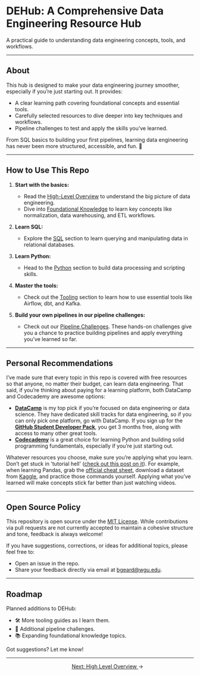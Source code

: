 # DEHub: A Comprehensive Data Engineering Resource Hub

A practical guide to understanding data engineering concepts, tools, and workflows.

---

## About

This hub is designed to make your data engineering journey smoother, especially if you’re just starting out. It provides:  
- A clear learning path covering foundational concepts and essential tools.  
- Carefully selected resources to dive deeper into key techniques and workflows.  
- Pipeline challenges to test and apply the skills you’ve learned.

From SQL basics to building your first pipelines, learning data engineering has never been more structured, accessible, and fun. 🚀  


---

## How to Use This Repo

1. **Start with the basics:**  
   - Read the <a href="./01_high_level_overview/README.md" target="_blank" rel="noopener noreferrer">High-Level Overview</a> to understand the big picture of data engineering.
   - Dive into <a href="./02_foundations/README.md" target="_blank" rel="noopener noreferrer">Foundational Knowledge</a> to learn key concepts like normalization, data warehousing, and ETL workflows.

2. **Learn SQL:**  
   - Explore the <a href="./03_SQL/README.md" target="_blank" rel="noopener noreferrer">SQL</a> section to learn querying and manipulating data in relational databases.

3. **Learn Python:**  
   - Head to the <a href="./04_python/README.md" target="_blank" rel="noopener noreferrer">Python</a> section to build data processing and scripting skills.

4. **Master the tools:**  
   - Check out the <a href="./05_tooling/README.md" target="_blank" rel="noopener noreferrer">Tooling</a> section to learn how to use essential tools like Airflow, dbt, and Kafka.

5. **Build your own pipelines in our pipeline challenges:**  
   - Check out our <a href="./08_pipeline_challenges/README.md" target="_blank" rel="noopener noreferrer">Pipeline Challenges</a>. These hands-on challenges give you a chance to practice building pipelines and apply everything you’ve learned so far.

---

## Personal Recommendations

I’ve made sure that every topic in this repo is covered with free resources so that anyone, no matter their budget, can learn data engineering. That said, if you’re thinking about paying for a learning platform, both DataCamp and Codecademy are awesome options:

- **<a href="https://www.datacamp.com" target="_blank" rel="noopener noreferrer">DataCamp</a>** is my top pick if you’re focused on data engineering or data science. They have dedicated skill tracks for data engineering, so if you can only pick one platform, go with DataCamp. If you sign up for the **<a href="https://education.github.com/pack" target="_blank" rel="noopener noreferrer">GitHub Student Developer Pack</a>**, you get 3 months free, along with access to many other great tools.
- **<a href="https://www.codecademy.com" target="_blank" rel="noopener noreferrer">Codecademy</a>** is a great choice for learning Python and building solid programming fundamentals, especially if you’re just starting out.

Whatever resources you choose, make sure you’re applying what you learn. Don’t get stuck in 'tutorial hell' (<a href="https://www.reddit.com/r/learnprogramming/comments/qrlx5m/what_exactly_is_tutorial_hell/" target="_blank" rel="noopener noreferrer">check out this post on it</a>). For example, when learning Pandas, grab the <a href="https://pandas.pydata.org/Pandas_Cheat_Sheet.pdf" target="_blank" rel="noopener noreferrer">official cheat sheet</a>, download a dataset from <a href="https://www.kaggle.com/" target="_blank" rel="noopener noreferrer">Kaggle</a>, and practice those commands yourself. Applying what you’ve learned will make concepts stick far better than just watching videos.

---

## Open Source Policy

This repository is open source under the <a href="./LICENSE.md" target="_blank" rel="noopener noreferrer">MIT License</a>. While contributions via pull requests are not currently accepted to maintain a cohesive structure and tone, feedback is always welcome!

If you have suggestions, corrections, or ideas for additional topics, please feel free to:
- Open an issue in the repo.
- Share your feedback directly via email at <a href="mailto:bgeard@wgu.edu" target="_blank" rel="noopener noreferrer">bgeard@wgu.edu</a>.

---

## Roadmap

Planned additions to DEHub:
- 🛠️ More tooling guides as I learn them.
- 🔗 Additional pipeline challenges.
- 📚 Expanding foundational knowledge topics.

Got suggestions? Let me know!

---

<p align="center">
  <span style="margin-left: 40px;"><a href="./01_high_level_overview/README.md">Next: High Level Overview </a>→</span>
</p>



